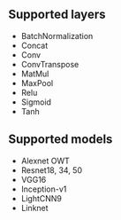 ## Supported layers

  * BatchNormalization 
  * Concat 
  * Conv 
  * ConvTranspose 
  * MatMul 
  * MaxPool 
  * Relu 
  * Sigmoid 
  * Tanh

## Supported models
  * Alexnet OWT 
  * Resnet18, 34, 50 
  * VGG16 
  * Inception-v1 
  * LightCNN9
  * Linknet
 
